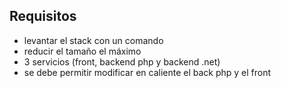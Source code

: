## Requisitos

* levantar el stack con un comando
* reducir el tamaño el máximo
* 3 servicios (front, backend php y backend .net)
* se debe permitir modificar en caliente el back php y el front